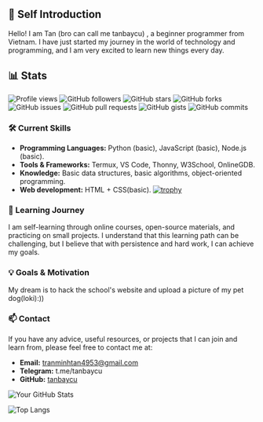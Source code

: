 ## 👋 Self Introduction

Hello! I am Tan (bro can call me tanbaycu) , a beginner programmer from Vietnam. I have just started my journey in the world of technology and programming, and I am very excited to learn new things every day.


## 📊 Stats
![Profile views](https://komarev.com/ghpvc/?username=tanbaycu)
![GitHub followers](https://img.shields.io/github/followers/tanbaycu?style=social)
![GitHub stars](https://img.shields.io/github/stars/tanbaycu/tanbaycu.github.io?style=social)
![GitHub forks](https://img.shields.io/github/forks/tanbaycu/tanbaycu.github.io?style=social)
![GitHub issues](https://img.shields.io/github/issues/tanbaycu/tanbaycu.github.io?style=social)
![GitHub pull requests](https://img.shields.io/github/issues-pr/tanbaycu/tanbaycu.github.io?style=social)
![GitHub gists](https://img.shields.io/github/gists/tanbaycu?style=social)
![GitHub commits](https://img.shields.io/github/commit-activity/m/tanbaycu?style=social)



### 🛠️ Current Skills

- **Programming Languages:** Python (basic), JavaScript (basic), Node.js (basic).
- **Tools & Frameworks:** Termux, VS Code, Thonny, W3School, OnlineGDB.
- **Knowledge:** Basic data structures, basic algorithms, object-oriented programming.
- **Web development:** HTML + CSS(basic).
[![trophy](https://github-profile-trophy.vercel.app/?username=tanbaycu)](https://github.com/ryo-ma/github-profile-trophy)
### 🌱 Learning Journey

I am self-learning through online courses, open-source materials, and practicing on small projects. I understand that this learning path can be challenging, but I believe that with persistence and hard work, I can achieve my goals.

### 💡 Goals & Motivation

My dream is to hack the school's website and upload a picture of my pet dog(loki):))

### 📫 Contact

If you have any advice, useful resources, or projects that I can join and learn from, please feel free to contact me at:

- **Email:** tranminhtan4953@gmail.com
- **Telegram:** t.me/tanbaycu
- **GitHub:** [tanbaycu](https://github.com/tanbaycu)

![Your GitHub Stats](https://github-readme-stats.vercel.app/api?username=tanbaycu&show_icons=true&hide_title=true&count_private=true&hide_border=true&theme=radical)


![Top Langs](https://github-readme-stats.vercel.app/api/top-langs/?username=tanbaycu&layout=compact)


